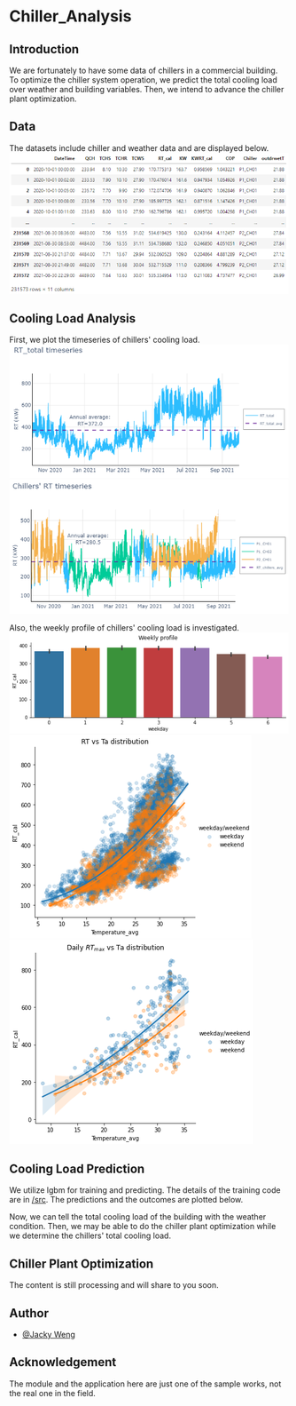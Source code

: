 # Chiller_Analysis

## Introduction
We are fortunately to have some data of chillers in a commercial building.
To optimize the chiller system operation, we predict the total cooling load over weather and building variables.
Then, we intend to advance the chiller plant optimization.


## Data
The datasets include chiller and weather data and are displayed below.
![Data_table](https://github.com/JackyWeng526/Chiller_Analysis/blob/main/docs/Data_table.PNG)


## Cooling Load Analysis
First, we plot the timeseries of chillers' cooling load.
![RT_total_timeserise](https://github.com/JackyWeng526/Chiller_Analysis/blob/main/docs/RT_total_timeserise.PNG)
![Chillers_RT_timeserise](https://github.com/JackyWeng526/Chiller_Analysis/blob/main/docs/Chillers_RT_timeserise.PNG)

Also, the weekly profile of chillers' cooling load is investigated.
![RT_weekly_profile](https://github.com/JackyWeng526/Chiller_Analysis/blob/main/docs/RT_weekly_profile.PNG)
![RT_vs_Ta](https://github.com/JackyWeng526/Chiller_Analysis/blob/main/docs/RT_vs_Ta.PNG)
![RTmax_vs_Ta](https://github.com/JackyWeng526/Chiller_Analysis/blob/main/docs/RTmax_vs_Ta.PNG)

## Cooling Load Prediction
We utilize lgbm for training and predicting.
The details of the training code are in [/src](https://github.com/JackyWeng526/Chiller_Analysis/blob/main/src/Cooling_load_predict.py).
The predictions and the outcomes are plotted below.



Now, we can tell the total cooling load of the building with the weather condition.
Then, we may be able to do the chiller plant optimization while we determine the chillers' total cooling load.

## Chiller Plant Optimization
The content is still processing and will share to you soon.


## Author
- [@Jacky Weng](https://github.com/JackyWeng526)


## Acknowledgement
The module and the application here are just one of the sample works, not the real one in the field.
